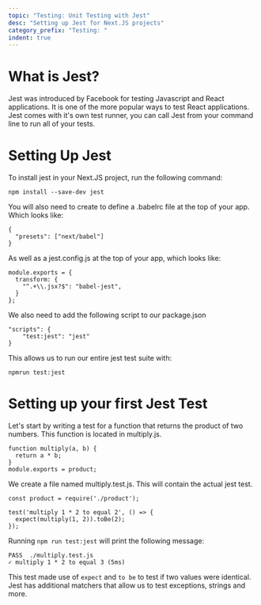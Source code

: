 ```yaml
---
topic: "Testing: Unit Testing with Jest"
desc: "Setting up Jest for Next.JS projects"
category_prefix: "Testing: "
indent: true
---
```



# What is Jest?
Jest was introduced by Facebook for testing Javascript and React applications. It is one of the more popular ways to test React applications.
Jest comes with it's own test runner, you can call Jest from your command line to run all of your tests. 

# Setting Up Jest
To install jest in your Next.JS project, run the following command:
```
npm install --save-dev jest
```
You will also need to create to define a .babelrc file at the top of your app. Which looks like:
```
{
  "presets": ["next/babel"]
}
```
As well as a jest.config.js at the top of your app, which looks like:
```
module.exports = {
  transform: {
    "^.+\\.jsx?$": "babel-jest",
  }
};
```
We also need to add the following script to our package.json
```
"scripts": {
    "test:jest": "jest"
}
```
This allows us to run our entire jest test suite with:
```
npmrun test:jest
```
# Setting up your first Jest Test

Let's start by writing a test for a function that returns the product of two numbers. This function is located in multiply.js.
```
function multiply(a, b) {
  return a * b;
}
module.exports = product;
```

We create a file named multiply.test.js. This will contain the actual jest test.
```
const product = require('./product');

test('multiply 1 * 2 to equal 2', () => {
  expect(multiply(1, 2)).toBe(2);
});
```

Running ``npm run test:jest`` will print the following message:
```
PASS  ./multiply.test.js
✓ multiply 1 * 2 to equal 3 (5ms)
```

This test made use of ``expect`` and ``to be`` to test if two values were identical. Jest has additional matchers that allow us to test exceptions, strings and more.

